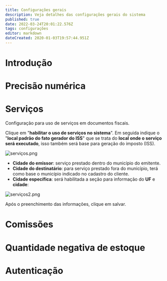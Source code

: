 ```yaml
---
title: Configurações gerais
description: Veja detalhes das configurações gerais do sistema
published: true
date: 2022-03-24T20:01:22.576Z
tags: configurações
editor: markdown
dateCreated: 2020-01-03T19:57:44.951Z
---
```


# Introdução

# Precisão numérica

# Serviços

Configuração para uso de serviços em documentos fiscais.

Clique em "**habilitar o uso de serviços no sistema**".
Em seguida indique o "**local padrão do fato gerador do ISS**" que se trata do **local onde o serviço será executado**, isso também será base para geração do imposto (ISS).

![serviços.png](/config/gerais/serviços.png)

- **Cidade do emissor**: serviço prestado dentro do município do emitente.
- **Cidade do destinatário**: para serviço prestado fora do município, terá como base o município indicado no cadastro do cliente.
- **Cidade específica**: será habilitada a seção para informação do **UF** e **cidade**:

![serviços2.png](/config/gerais/serviços2.png)

Após o preenchimento das informações, clique em <span class="mat-button mdi "> salvar</span>.

# Comissões

# Quantidade negativa de estoque

# Autenticação
